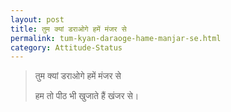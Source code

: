 ```yaml
---
layout: post
title: तुम क्यां डराओगे हमें मंजर से 
permalink: tum-kyan-daraoge-hame-manjar-se.html
category: Attitude-Status
---
```

> तुम क्यां डराओगे हमें मंजर से 
> 
> हम तो पीठ भी खुजाते हैं खंजर से। 
